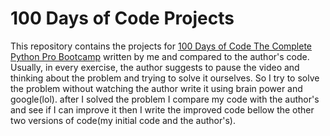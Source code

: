 # 100 Days of Code Projects
This repository contains the projects for [100 Days of Code The Complete Python Pro Bootcamp](https://www.udemy.com/course/100-days-of-code/) written by me and compared to the author's code.\
Usually, in every exercise, the author suggests to pause the video and thinking about the problem and trying to solve it ourselves. So I try to solve the problem without watching the author write it using brain power and google(lol). after I solved the problem I compare my code with the author's and see if I can improve it then I write the improved code bellow the other two versions of code(my initial code and the author's).
